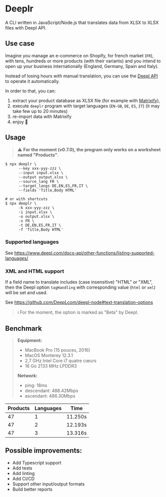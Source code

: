 # Deeplr

A CLI written in JavaScript/Node.js that translates data from XLSX to XLSX files with Deepl API.

## Use case

Imagine you manage an e-commerce on Shopify, for french market (`FR`), with tens, hundreds or more products (with their variants) and you intend to open up your business internationally (England, Germany, Spain and Italy).

Instead of losing hours with manual translation, you can use the [Deepl API](https://www.deepl.com/fr/docs-api/) to operate it automatically.

In order to that, you can: 
1. extract your product database as XLSX file (for example with [Matrixify](https://apps.shopify.com/excel-export-import)), 
2. execute `deeplr` program with target languages (`EN-GB`, `DE`, `ES`, `IT`) (it may take few up to 20 minutes)
3. re-import data with Matrixify
4. enjoy 🚀

## Usage

> ⚠️ **For the moment (v0.7.0), the program only works on a worksheet named "Products"**.

```shell
$ npx deeplr \
      --key xxx-yyy-zzz \
      --input input.xlsx \ 
      --output output.xlsx \
      --source_lang FR \
      --target_langs DE,EN,ES,FR,IT \
      --fields 'Title,Body HTML'

# or with shortcuts
$ npx deeplr \
      -k xxx-yyy-zzz \ 
      -i input.xlsx \ 
      -o output.xlsx \ 
      -s FR \
      -t DE,EN,ES,FR,IT \ 
      -f 'Title,Body HTML'
```

### Supported languages

See https://www.deepl.com/docs-api/other-functions/listing-supported-languages/

### XML and HTML support

If a field name to translate includes (case insensitive) "HTML" or "XML", then the Deepl option `tagHandling` with corresponding value (`html` or `xml`) will be set and used.

See https://github.com/DeepLcom/deepl-node#text-translation-options

> ℹ️ ️For the moment, the option is marked as "Beta" by Deepl.

## Benchmark

> **Equipment:**
> - MacBook Pro (15 pouces, 2016)
> - MacOS Monterey 12.3.1
> - 2,7 GHz Intel Core i7 quatre cœurs
> - 16 Go 2133 MHz LPDDR3
> 
> **Network:**
> - ping: 18ms
> - descendant: 488.42Mbps
> - ascendant: 486.30Mbps

| Products | Languages | Time    |
|----------|-----------|---------|
| 47       | 1         | 11.250s |
| 47       | 2         | 12.193s |
| 47       | 3         | 13.316s |


## Possible improvements:

- Add Typescript support
- Add tests
- Add linting
- Add CI/CD
- Support other input/output formats
- Build better reports
